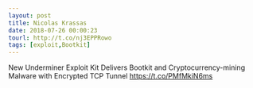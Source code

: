 ```yaml
---
layout: post
title: Nicolas Krassas
date: 2018-07-26 00:00:23
tourl: http://t.co/nj3EPPRowo
tags: [exploit,Bootkit]
---
```

New Underminer Exploit Kit Delivers Bootkit and Cryptocurrency-mining Malware with Encrypted TCP Tunnel https://t.co/PMfMkiN6ms